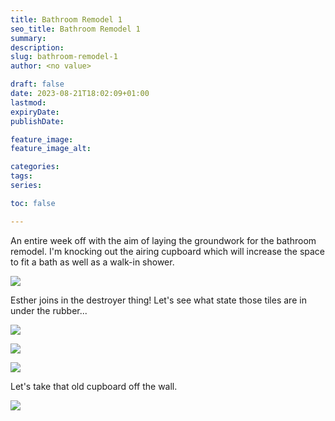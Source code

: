 ```yaml
---
title: Bathroom Remodel 1
seo_title: Bathroom Remodel 1
summary: 
description: 
slug: bathroom-remodel-1
author: <no value>

draft: false
date: 2023-08-21T18:02:09+01:00
lastmod: 
expiryDate: 
publishDate: 

feature_image: 
feature_image_alt: 

categories:
tags:
series:

toc: false

---
```

An entire week off with the aim of laying the groundwork for the bathroom remodel. 
I'm knocking out the airing cupboard which will increase the space to fit a bath as well as a walk-in shower.

![](/images/0196.jpeg)

Esther joins in the destroyer thing! Let's see what state those tiles are in under the rubber...

![](/images/0193.jpeg)

![](/images/0194.jpeg)

![](/images/0195.jpeg)

Let's take that old cupboard off the wall.

![](/images/0189.jpeg)


